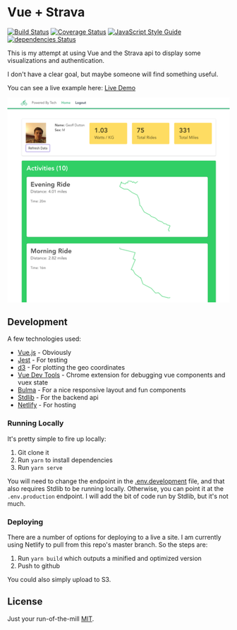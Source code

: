 # Vue + Strava

[![Build Status](https://travis-ci.org/geoffdutton/getpoweredby.tech.svg?branch=master)](https://travis-ci.org/geoffdutton/getpoweredby.tech)
[![Coverage Status](https://coveralls.io/repos/github/geoffdutton/getpoweredby.tech/badge.svg?branch=master)](https://coveralls.io/github/geoffdutton/getpoweredby.tech?branch=master)
[![JavaScript Style Guide](https://img.shields.io/badge/code_style-standard-brightgreen.svg)](https://standardjs.com)
[![dependencies Status](https://david-dm.org/geoffdutton/getpoweredby.tech/status.svg)](https://david-dm.org/geoffdutton/getpoweredby.tech)


This is my attempt at using Vue and the Strava api to display some visualizations and authentication.

I don't have a clear goal, but maybe someone will find something useful.

You can see a live example here: [Live Demo](https://beta.getpoweredby.tech/)

![Screenshot](screenshot.png)

## Development
A few technologies used:
* [Vue.js](https://vuejs.org/) - Obviously
* [Jest](https://github.com/facebook/jest) - For testing
* [d3](https://d3js.org/) - For plotting the geo coordinates
* [Vue Dev Tools](https://github.com/vuejs/vue-devtools) - Chrome extension for debugging vue components and vuex state
* [Bulma](https://bulma.io/) - For a nice responsive layout and fun components
* [Stdlib](https://stdlib.com/#) - For the backend api
* [Netlify](https://www.netlify.com/) - For hosting

### Running Locally
It's pretty simple to fire up locally:
1. Git clone it
2. Run `yarn` to install dependencies
3. Run `yarn serve`

You will need to change the endpoint in the [.env.development](.env.development) file, and that also requires Stdlib to be running locally. Otherwise, you can point it at the `.env.production` endpoint. I will add the bit of code run by Stdlib, but it's not much.

### Deploying
There are a number of options for deploying to a live a site. I am currently using Netlify to pull from this repo's master branch. So the steps are:
1. Run `yarn build` which outputs a minified and optimized version
2. Push to github

You could also simply upload to S3.

## License
Just your run-of-the-mill [MIT](https://opensource.org/licenses/MIT).
